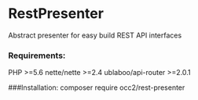 # RestPresenter
Abstract presenter for easy build REST API interfaces

### Requirements:
PHP >=5.6
nette/nette >=2.4
ublaboo/api-router >=2.0.1

###Installation:
composer require occ2/rest-presenter
